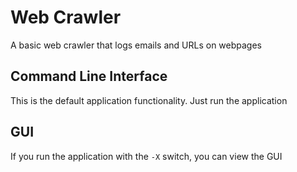# Web Crawler
A basic web crawler that logs emails and URLs on webpages

## Command Line Interface

This is the default application functionality. Just run the application

## GUI

If you run the application with the `-X` switch, you can view the GUI
